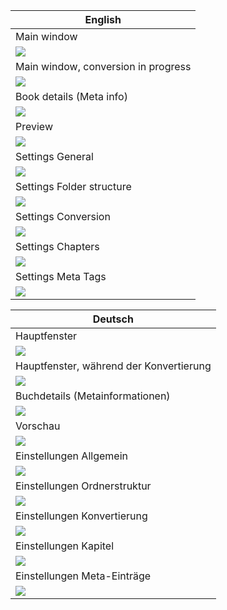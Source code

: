 |English 
|---------
|Main window
|![](Cover.png?raw=true)
|Main window, conversion in progress
|![](Main-progr.png?raw=true)
|Book details (Meta info)
|![](Details.png?raw=true)
|Preview
|![](Preview.png?raw=true)
|Settings General
|![](Settings.png?raw=true)
|Settings Folder structure
|![](Settings2.png?raw=true)
|Settings Conversion
|![](Settings3.png?raw=true)
|Settings Chapters
|![](Settings4.png?raw=true)
|Settings Meta Tags
|![](Settings5.png?raw=true)

|Deutsch
| ------
|Hauptfenster
|![](Cover.de.png?raw=true)
|Hauptfenster, während der Konvertierung
|![](Main-progr.de.png?raw=true)
|Buchdetails (Metainformationen) 
|![](Details.de.png?raw=true)
|Vorschau
|![](Preview.de.png?raw=true)
|Einstellungen Allgemein
|![](Settings.de.png?raw=true)
|Einstellungen Ordnerstruktur
|![](Settings2.de.png?raw=true)
|Einstellungen Konvertierung
|![](Settings3.de.png?raw=true)
|Einstellungen Kapitel
|![](Settings4.de.png?raw=true)
|Einstellungen Meta-Einträge
|![](Settings5.de.png?raw=true)